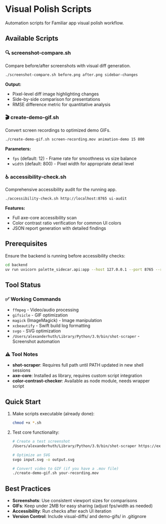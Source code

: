 # Visual Polish Scripts

Automation scripts for Familiar app visual polish workflow.

## Available Scripts

### 🔍 screenshot-compare.sh

Compare before/after screenshots with visual diff generation.

```bash
./screenshot-compare.sh before.png after.png sidebar-changes
```

**Output:**

- Pixel-level diff image highlighting changes
- Side-by-side comparison for presentations
- RMSE difference metric for quantitative analysis

### 🎬 create-demo-gif.sh

Convert screen recordings to optimized demo GIFs.

```bash
./create-demo-gif.sh screen-recording.mov animation-demo 15 800
```

**Parameters:**

- `fps` (default: 12) - Frame rate for smoothness vs size balance
- `width` (default: 800) - Pixel width for appropriate detail level

### ♿ accessibility-check.sh

Comprehensive accessibility audit for the running app.

```bash
./accessibility-check.sh http://localhost:8765 ui-audit
```

**Features:**

- Full axe-core accessibility scan
- Color contrast ratio verification for common UI colors
- JSON report generation with detailed findings

## Prerequisites

Ensure the backend is running before accessibility checks:

```bash
cd backend
uv run uvicorn palette_sidecar.api:app --host 127.0.0.1 --port 8765 --reload
```

## Tool Status

### ✅ Working Commands

- `ffmpeg` - Video/audio processing
- `gifsicle` - GIF optimization
- `magick` (ImageMagick) - Image manipulation
- `xcbeautify` - Swift build log formatting
- `svgo` - SVG optimization
- `/Users/alexanderhuth/Library/Python/3.9/bin/shot-scraper` - Screenshot automation

### ⚠️ Tool Notes

- **shot-scraper**: Requires full path until PATH updated in new shell sessions
- **axe-core**: Installed as library, requires custom script integration
- **color-contrast-checker**: Available as node module, needs wrapper script

## Quick Start

1. Make scripts executable (already done):

   ```bash
   chmod +x *.sh
   ```

2. Test core functionality:

   ```bash
   # Create a test screenshot
   /Users/alexanderhuth/Library/Python/3.9/bin/shot-scraper https://example.com -o test.png

   # Optimize an SVG
   svgo input.svg -o output.svg

   # Convert video to GIF (if you have a .mov file)
   ./create-demo-gif.sh your-recording.mov
   ```

## Best Practices

- **Screenshots**: Use consistent viewport sizes for comparisons
- **GIFs**: Keep under 2MB for easy sharing (adjust fps/width as needed)
- **Accessibility**: Run checks after each UI iteration
- **Version Control**: Include visual-diffs/ and demo-gifs/ in .gitignore
